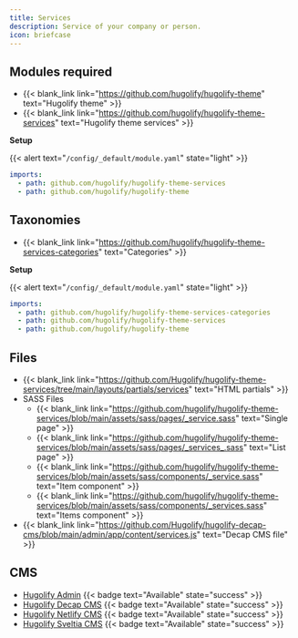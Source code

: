 ```yaml
---
title: Services
description: Service of your company or person.
icon: briefcase
---
```


## Modules required

- {{< blank_link link="https://github.com/hugolify/hugolify-theme" text="Hugolify theme" >}}
- {{< blank_link link="https://github.com/hugolify/hugolify-theme-services" text="Hugolify theme services" >}}

**Setup**

{{< alert text="`/config/_default/module.yaml`" state="light" >}}

```yml
imports:
  - path: github.com/hugolify/hugolify-theme-services
  - path: github.com/hugolify/hugolify-theme
```

## Taxonomies

- {{< blank_link link="https://github.com/hugolify/hugolify-theme-services-categories" text="Categories" >}}

**Setup**

{{< alert text="`/config/_default/module.yaml`" state="light" >}}

```yml
imports:
  - path: github.com/hugolify/hugolify-theme-services-categories
  - path: github.com/hugolify/hugolify-theme-services
  - path: github.com/hugolify/hugolify-theme
```

## Files

- {{< blank_link link="https://github.com/Hugolify/hugolify-theme-services/tree/main/layouts/partials/services" text="HTML partials" >}}
- SASS Files
  - {{< blank_link link="https://github.com/hugolify/hugolify-theme-services/blob/main/assets/sass/pages/_service.sass" text="Single page" >}}
  - {{< blank_link link="https://github.com/hugolify/hugolify-theme-services/blob/main/assets/sass/pages/_services_.sass" text="List page" >}}
  - {{< blank_link link="https://github.com/hugolify/hugolify-theme-services/blob/main/assets/sass/components/_service.sass" text="Item component" >}}
  - {{< blank_link link="https://github.com/hugolify/hugolify-theme-services/blob/main/assets/sass/components/_services.sass" text="Items component" >}}
- {{< blank_link link="https://github.com/Hugolify/hugolify-decap-cms/blob/main/admin/app/content/services.js" text="Decap CMS file" >}}

## CMS

- [Hugolify Admin](/docs/cms/admin/) {{< badge text="Available" state="success" >}}
- [Hugolify Decap CMS](/docs/cms/decap-cms/) {{< badge text="Available" state="success" >}}
- [Hugolify Netlify CMS](/docs/cms/netlify-cms/) {{< badge text="Available" state="success" >}}
- [Hugolify Sveltia CMS](/docs/cms/sveltia-cms/) {{< badge text="Available" state="success" >}}
